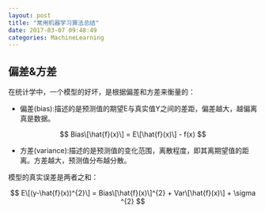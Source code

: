 ```yaml
---
layout: post
title: "常用机器学习算法总结"
date: 2017-03-07 09:48:49
categories: MachineLearning
---
```

## 偏差&方差
在统计学中，一个模型的好坏，是根据偏差和方差来衡量的：

- 偏差(bias):描述的是预测值的期望E与真实值Y之间的差距，偏差越大，越偏离真是数据。

$$
Bias\[\hat{f}(x)\] = E\[\hat{f}(x)\] - f(x)
$$

- 方差(variance):描述的是预测值的变化范围，离散程度，即其离期望值的距离。方差越大，预测值分布越分散。

模型的真实误差是两者之和：

$$
E\[(y-\hat{f}(x))^{2}\] = Bias\[\hat{f}(x)\]^{2} + Var\[\hat{f}(x)\] + \sigma ^{2}
$$
